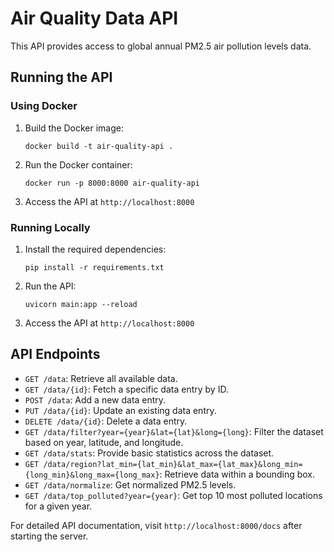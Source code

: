 # Air Quality Data API

This API provides access to global annual PM2.5 air pollution levels data.

## Running the API

### Using Docker

1. Build the Docker image:
   ```
   docker build -t air-quality-api .
   ```

2. Run the Docker container:
   ```
   docker run -p 8000:8000 air-quality-api
   ```

3. Access the API at `http://localhost:8000`

### Running Locally

1. Install the required dependencies:
   ```
   pip install -r requirements.txt
   ```

2. Run the API:
   ```
   uvicorn main:app --reload
   ```

3. Access the API at `http://localhost:8000`

## API Endpoints

- `GET /data`: Retrieve all available data.
- `GET /data/{id}`: Fetch a specific data entry by ID.
- `POST /data`: Add a new data entry.
- `PUT /data/{id}`: Update an existing data entry.
- `DELETE /data/{id}`: Delete a data entry.
- `GET /data/filter?year={year}&lat={lat}&long={long}`: Filter the dataset based on year, latitude, and longitude.
- `GET /data/stats`: Provide basic statistics across the dataset.
- `GET /data/region?lat_min={lat_min}&lat_max={lat_max}&long_min={long_min}&long_max={long_max}`: Retrieve data within a bounding box.
- `GET /data/normalize`: Get normalized PM2.5 levels.
- `GET /data/top_polluted?year={year}`: Get top 10 most polluted locations for a given year.

For detailed API documentation, visit `http://localhost:8000/docs` after starting the server.
